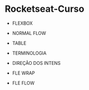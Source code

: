 # Rocketseat-Curso

- FLEXBOX

- NORMAL FLOW

- TABLE

- TERMINOLOGIA

- DIREÇÂO DOS INTENS

- FLE WRAP

- FLE FLOW 


